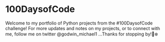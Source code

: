 # 100DaysofCode
Welcome to my portfolio of Python projects from the #100DaysofCode challenge!
For more updates and notes on my projects, or to connect with me, follow me on twitter @godwin_michael1
...Thanks for stopping by!💜❄️
